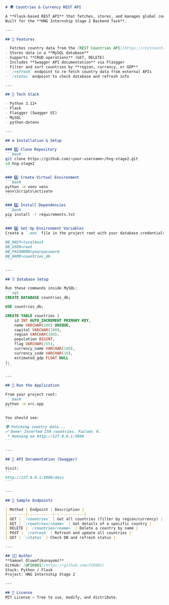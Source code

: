 ````{"id":"83129","variant":"standard","title":"README.md File Content"}
# 🌍 Countries & Currency REST API

A **Flask-based REST API** that fetches, stores, and manages global country data (including flags, capitals, regions, populations, and currencies).  
Built for the **HNG Internship Stage 2 Backend Task**.

---

## 🚀 Features

- Fetches country data from the [REST Countries API](https://restcountries.com/v2/all)  
- Stores data in a **MySQL database**  
- Supports **CRUD operations** (GET, DELETE)  
- Includes **Swagger API documentation** via Flasgger  
- Filter and sort countries by **region, currency, or GDP**  
- `/refresh` endpoint to re-fetch country data from external APIs  
- `/status` endpoint to check database and refresh info  

---

## 🧠 Tech Stack

- Python 3.12+
- Flask
- Flasgger (Swagger UI)
- MySQL
- python-dotenv

---

## ⚙️ Installation & Setup

### 1️⃣ Clone Repository
```bash
git clone https://github.com/<your-username>/hng-stage2.git
cd hng-stage2
```

### 2️⃣ Create Virtual Environment
```bash
python -m venv venv
venv\Scripts\activate
```

### 3️⃣ Install Dependencies
```bash
pip install -r requirements.txt
```

### 4️⃣ Set Up Environment Variables
Create a `.env` file in the project root with your database credentials:
```
DB_HOST=localhost
DB_USER=root
DB_PASSWORD=yourpassword
DB_NAME=countries_db
```

---

## 🗄️ Database Setup

Run these commands inside MySQL:
```sql
CREATE DATABASE countries_db;

USE countries_db;

CREATE TABLE countries (
    id INT AUTO_INCREMENT PRIMARY KEY,
    name VARCHAR(100) UNIQUE,
    capital VARCHAR(100),
    region VARCHAR(100),
    population BIGINT,
    flag VARCHAR(255),
    currency_name VARCHAR(100),
    currency_code VARCHAR(10),
    estimated_gdp FLOAT NULL
);
```

---

## 🏃 Run the Application

From your project root:
```bash
python -m src.app
```

You should see:
```
🌍 Fetching country data...
✅ Done! Inserted 250 countries. Failed: 0.
 * Running on http://127.0.0.1:5000
```

---

## 📘 API Documentation (Swagger)

Visit:
```
http://127.0.0.1:5000/docs
```

---

## 🧩 Sample Endpoints

| Method | Endpoint | Description |
|--------|-----------|-------------|
| GET | `/countries` | Get all countries (filter by region/currency) |
| GET | `/countries/<name>` | Get details of a specific country |
| DELETE | `/countries/<name>` | Delete a country by name |
| POST | `/refresh` | Refresh and update all countries |
| GET | `/status` | Check DB and refresh status |

---

## 🧑‍💻 Author
**Samuel Oluwafikunayomi**  
GitHub: [@FIK001](https://github.com/FIK001)  
Stack: Python / Flask  
Project: HNG Internship Stage 2

---

## 🏁 License
MIT License — free to use, modify, and distribute.
````
